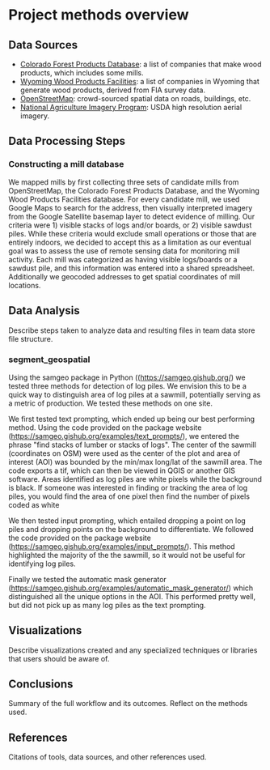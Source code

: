 # Project methods overview

## Data Sources

- [Colorado Forest Products Database](https://csfs.colostate.edu/colorado-forest-products-database/): a list of companies that make wood products, which includes some mills.
- [Wyoming Wood Products Facilities](https://www.arcgis.com/home/item.html?id=e4dd25c0b5904a86b8a6ea0a2c4f55e4): a list of companies in Wyoming that generate wood products, derived from FIA survey data.
- [OpenStreetMap](https://www.openstreetmap.org/): crowd-sourced spatial data on roads, buildings, etc.
- [National Agriculture Imagery Program](https://www.usgs.gov/centers/eros/science/usgs-eros-archive-aerial-photography-national-agriculture-imagery-program-naip): USDA high resolution aerial imagery.

## Data Processing Steps

### Constructing a mill database

We mapped mills by first collecting three sets of candidate mills from OpenStreetMap, the Colorado Forest Products Database, and the Wyoming Wood Products Facilities database.
For every candidate mill, we used Google Maps to search for the address, then visually interpreted imagery from the Google Satellite basemap layer to detect evidence of milling.
Our criteria were 1) visible stacks of logs and/or boards, or 2) visible sawdust piles. 
While these criteria would exclude small operations or those that are entirely indoors, we decided to accept this as a limitation as our eventual goal was to assess the use of remote sensing data for monitoring mill activity. 
Each mill was categorized as having visible logs/boards or a sawdust pile, and this information was entered into a shared spreadsheet. 
Additionally we geocoded addresses to get spatial coordinates of mill locations.

## Data Analysis
Describe steps taken to analyze data and resulting files in team data store file structure.

### segment_geospatial
Using the samgeo package in Python ((https://samgeo.gishub.org/) we tested three methods for detection of log piles. We envision this to be a quick way to distinguish area of log piles at a sawmill, potentially serving as a metric of production. We tested these methods on one site.

We first tested text prompting, which ended up being our best performing method. Using the code provided on the package website (https://samgeo.gishub.org/examples/text_prompts/), we entered the phrase "find stacks of lumber or stacks of logs". The center of the sawmill (coordinates on OSM) were used as the center of the plot and area of interest (AOI) was bounded by the min/max long/lat of the sawmill area. The code exports a tif, which can then be viewed in QGIS or another GIS software. Areas identified as log piles are white pixels while the background is black. If someone was interested in finding or tracking the area of log piles, you would find the area of one pixel then find the number of pixels coded as white

We then tested input prompting, which entailed dropping a point on log piles and dropping points on the background to differentiate. We followed the code provided on the package website (https://samgeo.gishub.org/examples/input_prompts/). This method highlighted the majority of the the sawmill, so it would not be useful for identifying log piles.

Finally we tested the automatic mask generator (https://samgeo.gishub.org/examples/automatic_mask_generator/) which distinguished all the unique options in the AOI. This performed pretty well, but did not pick up as many log piles as the text prompting. 

## Visualizations
Describe visualizations created and any specialized techniques or libraries that users should be aware of.

## Conclusions
Summary of the full workflow and its outcomes. Reflect on the methods used.

## References
Citations of tools, data sources, and other references used.
